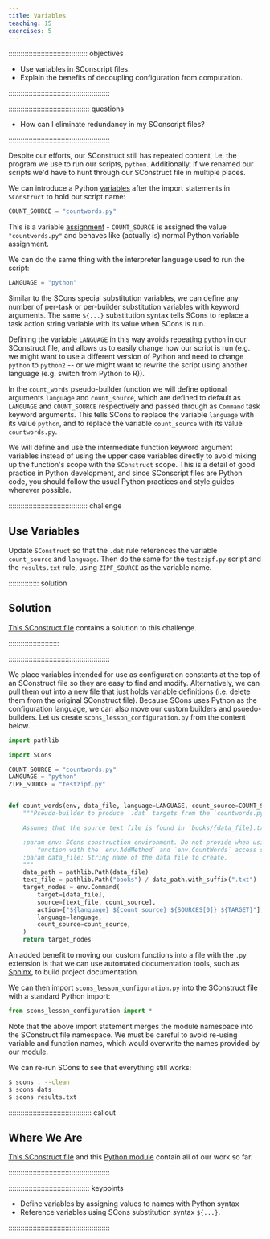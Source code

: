 ```yaml
---
title: Variables
teaching: 15
exercises: 5
---
```


::::::::::::::::::::::::::::::::::::::: objectives

- Use variables in SConscript files.
- Explain the benefits of decoupling configuration from computation.

::::::::::::::::::::::::::::::::::::::::::::::::::

:::::::::::::::::::::::::::::::::::::::: questions

- How can I eliminate redundancy in my SConscript files?

::::::::::::::::::::::::::::::::::::::::::::::::::

Despite our efforts, our SConstruct still has repeated content, i.e.  the program we use to run our
scripts, `python`. Additionally, if we renamed our scripts we'd have to hunt through our SConstruct
file in multiple places.

We can introduce a Python [variables](../learners/reference.md#variable) after the import statements
in `SConstruct` to hold our script name:

```python
COUNT_SOURCE = "countwords.py"
```

This is a variable [assignment](../learners/reference.md#assignment) -
`COUNT_SOURCE` is assigned the value `"countwords.py"` and behaves like (actually is) normal Python
variable assignment.

We can do the same thing with the interpreter language used to run the script:

```python
LANGUAGE = "python"
```

Similar to the SCons special substitution variables, we can define any number of per-task or
per-builder substitution variables with keyword arguments. The same `${...}` substitution syntax
tells SCons to replace a task action string variable with its value when SCons is run.

Defining the variable `LANGUAGE` in this way avoids repeating `python` in our
SConstruct file, and allows us to easily
change how our script is run (e.g. we might want to use a different
version of Python and need to change `python` to `python2` -- or we might want
to rewrite the script using another language (e.g. switch from Python to R)).

In the `count_words` pseudo-builder function we will define optional arguments `language` and
`count_source`, which are defined to default as `LANGUAGE` and `COUNT_SOURCE` respectively and passed
through as `Command` task keyword arguments. This tells SCons to replace the variable `language`
with its value `python`, and to replace the variable `count_source` with its value `countwords.py`.

We will define and use the intermediate function keyword argument variables instead of using the
upper case variables directly to avoid mixing up the function's scope with the `SConstruct` scope.
This is a detail of good practice in Python development, and since SConscript files are Python code,
you should follow the usual Python practices and style guides wherever possible.

:::::::::::::::::::::::::::::::::::::::  challenge

## Use Variables

Update `SConstruct` so that the `.dat` rule
references the variable `count_source` and `language`.
Then do the same for the `testzipf.py` script
and the `results.txt` rule,
using `ZIPF_SOURCE` as the variable name.

:::::::::::::::  solution

## Solution

[This SConstruct file](files/code/06-variables-challenge/SConstruct)
contains a solution to this challenge.


:::::::::::::::::::::::::

::::::::::::::::::::::::::::::::::::::::::::::::::

We place variables intended for use as configuration constants at the top of an SConstruct file so
they are easy to find and modify. Alternatively, we can pull them out into a new file that just
holds variable definitions (i.e. delete them from the original SConstruct file). Because SCons uses
Python as the configuration language, we can also move our custom builders and psuedo-builders. Let
us create `scons_lesson_configuration.py` from the content below.

```python
import pathlib

import SCons

COUNT_SOURCE = "countwords.py"
LANGUAGE = "python"
ZIPF_SOURCE = "testzipf.py"


def count_words(env, data_file, language=LANGUAGE, count_source=COUNT_SOURCE):
    """Pseudo-builder to produce `.dat` targets from the `countwords.py` script

    Assumes that the source text file is found in `books/{data_file}.txt`

    :param env: SCons construction environment. Do not provide when using this
        function with the `env.AddMethod` and `env.CountWords` access style.
    :param data_file: String name of the data file to create.
    """
    data_path = pathlib.Path(data_file)
    text_file = pathlib.Path("books") / data_path.with_suffix(".txt")
    target_nodes = env.Command(
        target=[data_file],
        source=[text_file, count_source],
        action=["${language} ${count_source} ${SOURCES[0]} ${TARGET}"],
        language=language,
        count_source=count_source,
    )
    return target_nodes
```

An added benefit to moving our custom functions into a file with the `.py` extension is that we can
use automated documentation tools, such as [Sphinx](https://www.sphinx-doc.org/en/master/), to build
project documentation.

We can then import `scons_lesson_configuration.py` into the SConstruct file with a standard Python
import:

```python
from scons_lesson_configuration import *
```

Note that the above import statement merges the module namespace into the SConstruct file namespace.
We must be careful to avoid re-using variable and function names, which would overwrite the names
provided by our module.

We can re-run SCons to see that everything still works:

```bash
$ scons . --clean
$ scons dats
$ scons results.txt
```

:::::::::::::::::::::::::::::::::::::::::  callout

## Where We Are

[This SConstruct file](files/code/06-variables/SConstruct)
and this [Python module](files/code/06-variables/scons_lesson_configuration.py)
contain all of our work so far.


::::::::::::::::::::::::::::::::::::::::::::::::::

:::::::::::::::::::::::::::::::::::::::: keypoints

- Define variables by assigning values to names with Python syntax
- Reference variables using SCons substitution syntax `${...}`.

::::::::::::::::::::::::::::::::::::::::::::::::::

